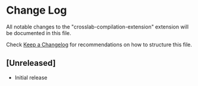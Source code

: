 # Change Log

All notable changes to the "crosslab-compilation-extension" extension will be documented in this file.

Check [Keep a Changelog](http://keepachangelog.com/) for recommendations on how to structure this file.

## [Unreleased]

- Initial release